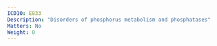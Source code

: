 ```yaml
---
ICD10: E833
Description: "Disorders of phosphorus metabolism and phosphatases"
Matters: No
Weight: 0
---
```

